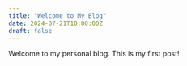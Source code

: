 ```yaml
---
title: "Welcome to My Blog"
date: 2024-07-21T10:00:00Z
draft: false
---
```


Welcome to my personal blog. This is my first post!